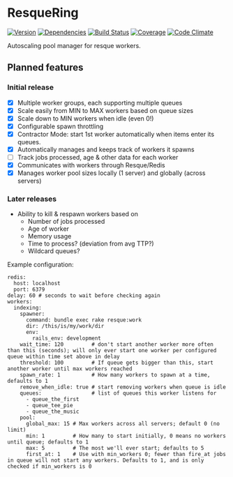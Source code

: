 ResqueRing
==============

[![Version](http://allthebadges.io/wideopenspaces/resque_ring/badge_fury.png)](http://allthebadges.io/wideopenspaces/resque_ring/badge_fury)
[![Dependencies](http://allthebadges.io/wideopenspaces/resque_ring/gemnasium.png)](http://allthebadges.io/wideopenspaces/resque_ring/gemnasium)
[![Build Status](http://allthebadges.io/wideopenspaces/resque_ring/travis.png)](http://allthebadges.io/wideopenspaces/resque_ring/travis)
[![Coverage](http://allthebadges.io/wideopenspaces/resque_ring/coveralls.png)](http://allthebadges.io/wideopenspaces/resque_ring/coveralls)
[![Code Climate](http://allthebadges.io/wideopenspaces/resque_ring/code_climate.png)](http://allthebadges.io/wideopenspaces/resque_ring/code_climate)

Autoscaling pool manager for resque workers.

## Planned features

### Initial release

- [x] Multiple worker groups, each supporting multiple queues
- [x] Scale easily from MIN to MAX workers based on queue sizes
- [x] Scale down to MIN workers when idle (even 0!)
- [x] Configurable spawn throttling
- [x] Contractor Mode: start 1st worker automatically when items enter its queues.
- [x] Automatically manages and keeps track of workers it spawns
- [ ] Track jobs processed, age & other data for each worker
- [x] Communicates with workers through Resque/Redis
- [x] Manages worker pool sizes locally (1 server) and globally (across servers)

### Later releases

* Ability to kill & respawn workers based on
  * Number of jobs processed
  * Age of worker
  * Memory usage
  * Time to process? (deviation from avg TTP?)
  * Wildcard queues?


Example configuration:

```
redis:
  host: localhost
  port: 6379
delay: 60 # seconds to wait before checking again
workers:
  indexing:
    spawner:
      command: bundle exec rake resque:work
      dir: /this/is/my/work/dir
      env:
        rails_env: development
    wait_time: 120         # don't start another worker more often than this (seconds); will only ever start one worker per configured queue within time set above in delay
    threshold: 100         # If queue gets bigger than this, start another worker until max workers reached
    spawn_rate: 1          # How many workers to spawn at a time, defaults to 1
    remove_when_idle: true # start removing workers when queue is idle
    queues:                # list of queues this worker listens for
      - queue_the_first
      - queue_tee_pie
      - queue_the_music
    pool:
      global_max: 15 # Max workers across all servers; default 0 (no limit)
      min: 1         # How many to start initially, 0 means no workers until queue; defaults to 1
      max: 5         # The most we'll ever start; defaults to 5
      first_at: 1    # Use with min_workers 0; fewer than fire_at jobs in queue will not start any workers. Defaults to 1, and is only checked if min_workers is 0
```
